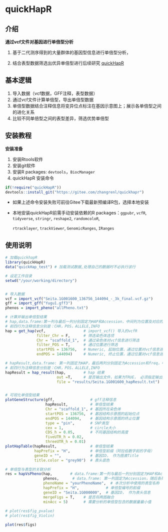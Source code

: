 # quickHapR

## 介绍

**通过vcf文件对基因进行单倍型分析**

1. 基于二代测序得到的大量群体的基因型信息进行单倍型分析，

2. 结合表型数据筛选出优异单倍型进行后续研究
   [quickHapR](https://gitee.com/zhangrenl/quickHapR)

## 基本逻辑

1. 导入数据（vcf数据，GFF注释，表型数据）
2. 通过vcf文件计算单倍型，导出单倍型数据
3. 单倍型数据结合注释信息将变异位点标注在基因示意图上；展示各单倍型之间的进化关系
4. 比较不同单倍型之间的表型差异，筛选优势单倍型

## 安装教程

**安装准备**

1. 安装Rtools软件
2. 安装git软件
3. 安装R packages: `devtools`，`BiocManager`
4. quickHapR 安装命令

```R
if(!require("quickHapR")) 
devtools::install_git("https://gitee.com/zhangrenl/quickhapr")
```

* 如果上述命令安装失败可前往Gitee下载最新预编译R包，选择本地安装
* 本地安装quickHapR前需手动安装依赖的R packages：`ggpubr`, `vcfR`, `tidyverse`, `stringr`, `reshape2`, `randomcoloR`,

  `rtracklayer`, `trackViewer`, `GenomicRanges`, `IRanges`

## 使用说明

#### 

```R
# 加载quickhapR
library(quickHapR)
data("quickHap_test") # 加载测试数据,处理自己的数据时不必执行该行

# 设定工作目录
setwd("/your/working/directory")


# 导入数据
vcf = import_vcf("Seita.1G001600_136756_144094_-_3k_final.vcf.gz")
gff = import_gff("Yugu1.gff3")
phenos = import_pheno("allPheno.txt")

# 计算并输出单倍型结果
# hap,data.frame:第一列与最后一列分别固定为HAP和Accession，中间列为位置及对应的基因型
# 前四行为注释信息分别是：CHR，POS，ALLELE,INFO
hap = get_hap(vcf,                 # import_vcf() 导入的vcfR
              filter_Chr = F,      # 筛选染色体选项
              Chr = "scaffold_1",  # 通过染色体对vcf信息进行筛选
              filter_POS = T,      # 通过位置进行筛选
              startPOS = 136756,   # Numeric, 起始位置，通过位置对vcf信息进行筛选
              endPOS = 144094)     # Numeric, 终止位置，通过位置对vcf信息进行筛选

# hapResult,data.frame: 第一列固定为HAP，最后两列分别固定为Accession和freq，中间列为位置及对应的基因型
# 前四行为注释信息分别是：CHR，POS，ALLELE,INFO
hapResult = hap_result(hap,        # hap 结果
                       out =T,     # 是否输出文件，如果为TRUE， 必须指定输出路径file
                       file = "results/Seita.1G001600_hapResult.txt")  # 输出文件路径（tab分隔的表格）


# 可视化单倍型结果
plotGeneStructure(gff,                # gff注释信息
                  hapResult,          # 单倍型结果
                  Chr = "scaffold_1", # 基因所在染色体
                  startPOS = 136756,  # 基因结构示意图的起始位点
                  endPOS = 144094,    # 基因结构示意图的终止位置
                  type = "pin",       # SNP类型
                  cex = 1,            # circle大小
                  CDS_h = 0.05,       # 不同基因结构的高度
                  fiveUTR_h = 0.02, 
                  threeUTR_h = 0.01) 
plotHapTable(hapResult,               # 单倍型结果
             hapPrefix = "H",         # 单倍型前缀（阿拉伯数字前的字母）
             geneID = "",             # 基因ID， 作为图表Title
             title.color = "grey90")  # 表头底色

# 单倍型与表型的关联分析
res = hapVsPheno(hap,        # data.frame:第一列与最后一列分别固定为HAP和Accession，中间列为位置及对应的基因型
                 phenos,      # data.frame: 第一列固定为Accession，随后各列为表型数据，phenoName作为colnames
                 phenoName = "yourPhenoName",  # 本次分析中使用的表型名称
                 hapPrefix = "H",            # 单倍型编号的前缀
                 geneID = "Seita.1G000000",  # 基因ID， 作为表头信息
                 mergeFigs = T,    # 是否将两图融合
                 minAcc = 5)       # 需要分析的单倍型包含的数据量最小值
                 
# plot(res$fig_pvalue)
# plot(res$fig_Violin)

plot(res$figs)
```


